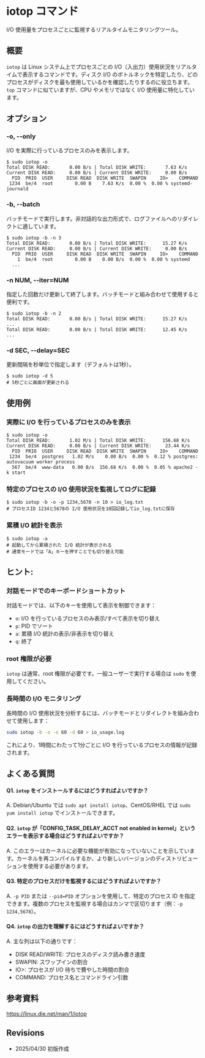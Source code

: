 # iotop コマンド

I/O 使用量をプロセスごとに監視するリアルタイムモニタリングツール。

## 概要

`iotop` は Linux システム上でプロセスごとの I/O（入出力）使用状況をリアルタイムで表示するコマンドです。ディスク I/O のボトルネックを特定したり、どのプロセスがディスクを最も使用しているかを確認したりするのに役立ちます。`top` コマンドに似ていますが、CPU やメモリではなく I/O 使用量に特化しています。

## オプション

### **-o, --only**

I/O を実際に行っているプロセスのみを表示します。

```console
$ sudo iotop -o
Total DISK READ:       0.00 B/s | Total DISK WRITE:       7.63 K/s
Current DISK READ:     0.00 B/s | Current DISK WRITE:     0.00 B/s
  PID  PRIO  USER     DISK READ  DISK WRITE  SWAPIN     IO>    COMMAND
 1234  be/4  root        0.00 B    7.63 K/s  0.00 %  0.00 % systemd-journald
```

### **-b, --batch**

バッチモードで実行します。非対話的な出力形式で、ログファイルへのリダイレクトに適しています。

```console
$ sudo iotop -b -n 3
Total DISK READ:       0.00 B/s | Total DISK WRITE:      15.27 K/s
Current DISK READ:     0.00 B/s | Current DISK WRITE:     0.00 B/s
  PID  PRIO  USER     DISK READ  DISK WRITE  SWAPIN     IO>    COMMAND
    1  be/4  root        0.00 B    0.00 B/s  0.00 %  0.00 % systemd
  ...
```

### **-n NUM, --iter=NUM**

指定した回数だけ更新して終了します。バッチモードと組み合わせて使用すると便利です。

```console
$ sudo iotop -b -n 2
Total DISK READ:       0.00 B/s | Total DISK WRITE:      15.27 K/s
...
Total DISK READ:       0.00 B/s | Total DISK WRITE:      12.45 K/s
...
```

### **-d SEC, --delay=SEC**

更新間隔を秒単位で指定します（デフォルトは1秒）。

```console
$ sudo iotop -d 5
# 5秒ごとに画面が更新される
```

## 使用例

### 実際に I/O を行っているプロセスのみを表示

```console
$ sudo iotop -o
Total DISK READ:       1.02 M/s | Total DISK WRITE:      156.68 K/s
Current DISK READ:     0.00 B/s | Current DISK WRITE:     23.44 K/s
  PID  PRIO  USER     DISK READ  DISK WRITE  SWAPIN     IO>    COMMAND
 1234  be/4  postgres   1.02 M/s    0.00 B/s  0.00 %  0.12 % postgres: autovacuum worker process
  567  be/4  www-data   0.00 B/s  156.68 K/s  0.00 %  0.05 % apache2 -k start
```

### 特定のプロセスの I/O 使用状況を監視してログに記録

```console
$ sudo iotop -b -o -p 1234,5678 -n 10 > io_log.txt
# プロセスID 1234と5678の I/O 使用状況を10回記録してio_log.txtに保存
```

### 累積 I/O 統計を表示

```console
$ sudo iotop -a
# 起動してから累積された I/O 統計が表示される
# 通常モードでは「A」キーを押すことでも切り替え可能
```

## ヒント:

### 対話モードでのキーボードショートカット

対話モードでは、以下のキーを使用して表示を制御できます：
- `o`: I/O を行っているプロセスのみ表示/すべて表示を切り替え
- `p`: PID でソート
- `a`: 累積 I/O 統計の表示/非表示を切り替え
- `q`: 終了

### root 権限が必要

`iotop` は通常、root 権限が必要です。一般ユーザーで実行する場合は `sudo` を使用してください。

### 長時間の I/O モニタリング

長時間の I/O 使用状況を分析するには、バッチモードとリダイレクトを組み合わせて使用します：
```bash
sudo iotop -b -o -n 60 -d 60 > io_usage.log
```
これにより、1時間にわたって1分ごとに I/O を行っているプロセスの情報が記録されます。

## よくある質問

#### Q1. `iotop` をインストールするにはどうすればよいですか？
A. Debian/Ubuntu では `sudo apt install iotop`、CentOS/RHEL では `sudo yum install iotop` でインストールできます。

#### Q2. `iotop` が「CONFIG_TASK_DELAY_ACCT not enabled in kernel」というエラーを表示する場合はどうすればよいですか？
A. このエラーはカーネルに必要な機能が有効になっていないことを示しています。カーネルを再コンパイルするか、より新しいバージョンのディストリビューションを使用する必要があります。

#### Q3. 特定のプロセスだけを監視するにはどうすればよいですか？
A. `-p PID` または `--pid=PID` オプションを使用して、特定のプロセス ID を指定できます。複数のプロセスを監視する場合はカンマで区切ります（例：`-p 1234,5678`）。

#### Q4. `iotop` の出力を理解するにはどうすればよいですか？
A. 主な列は以下の通りです：
- DISK READ/WRITE: プロセスのディスク読み書き速度
- SWAPIN: スワップインの割合
- IO>: プロセスが I/O 待ちで費やした時間の割合
- COMMAND: プロセス名とコマンドライン引数

## 参考資料

https://linux.die.net/man/1/iotop

## Revisions

- 2025/04/30 初版作成